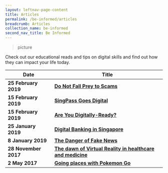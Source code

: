 ```yaml
---
layout: leftnav-page-content
title: Articles
permalink: /be-informed/articles
breadcrumb: Articles
collection_name: be-informed
second_nav_title: Be Informed
---
```

> picture

Check out our educational reads and tips on digital skills and find out how they can impact your life today.

| Date | Title |
|--|--|
| **25 February 2019** | **[Do Not Fall Prey to Scams](/do-not-fall-prey-to-scams/)** |
| **15 February 2019** | **[SingPass Goes Digital](/singpass-goes-digital/)** |
| **15 February 2019** | **[Are You Digitally-Ready?](/are-you-digitally-ready/)** |
| **25 January 2019** | **[Digital Banking in Singapore](/digital-banking-in-singapore/)** |
| **8 January 2019** | **[The Danger of Fake News](/the-danger-of-fake-news/)** |
| **28 November 2017** | **[The dawn of Virtual Reality in healthcare and medicine](/the-dawn-of-virtual-reality-in-healthcare-and-medicine/)** |
| **2 May 2017** | **[Going places with Pokemon Go](/going-places-with-pokemon-go/)** |
